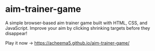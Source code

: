 # aim-trainer-game

A simple browser-based aim trainer game built with HTML, CSS, and JavaScript. Improve your aim by clicking shrinking targets before they disappear!

Play it now -> https://acheema5.github.io/aim-trainer-game/
